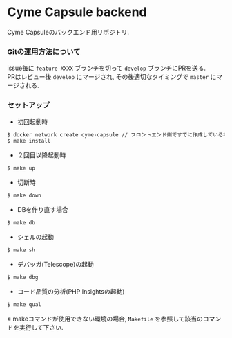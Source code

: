# Cyme Capsule backend
Cyme Capsuleのバックエンド用リポジトリ.

### Gitの運用方法について

issue毎に `feature-XXXX` ブランチを切って `develop` ブランチにPRを送る.  
PRはレビュー後 `develop` にマージされ, その後適切なタイミングで `master` にマージされる.

### セットアップ

- 初回起動時

```bash
$ docker network create cyme-capsule // フロントエンド側ですでに作成している場合は実行しなくて良い
$ make install
```

- ２回目以降起動時

```bash
$ make up
```

- 切断時

```bash
$ make down
```

- DBを作り直す場合

```bash
$ make db
```

- シェルの起動

```bash
$ make sh
```

- デバッガ(Telescope)の起動

```bash
$ make dbg
```

- コード品質の分析(PHP Insightsの起動)

```bash
$ make qual
```

※ makeコマンドが使用できない環境の場合, `Makefile` を参照して該当のコマンドを実行して下さい.